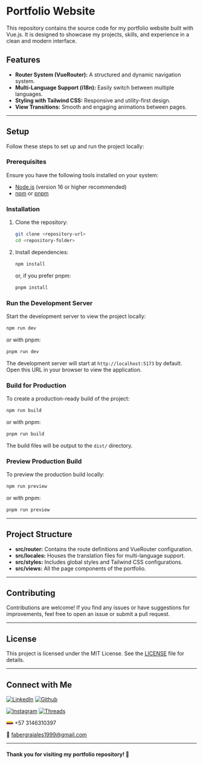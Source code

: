 # Portfolio Website

This repository contains the source code for my portfolio website built with Vue.js. It is designed to showcase my projects, skills, and experience in a clean and modern interface.

## Features

- **Router System (VueRouter):** A structured and dynamic navigation system.
- **Multi-Language Support (i18n):** Easily switch between multiple languages.
- **Styling with Tailwind CSS:** Responsive and utility-first design.
- **View Transitions:** Smooth and engaging animations between pages.

---

## Setup

Follow these steps to set up and run the project locally:

### Prerequisites

Ensure you have the following tools installed on your system:

- [Node.js](https://nodejs.org/) (version 16 or higher recommended)
- [npm](https://www.npmjs.com/) or [pnpm](https://pnpm.io/)

### Installation

1. Clone the repository:

   ```bash
   git clone <repository-url>
   cd <repository-folder>
   ```

2. Install dependencies:

   ```bash
   npm install
   ```

   or, if you prefer pnpm:

   ```bash
   pnpm install
   ```

### Run the Development Server

Start the development server to view the project locally:

```bash
npm run dev
```

or with pnpm:

```bash
pnpm run dev
```

The development server will start at `http://localhost:5173` by default. Open this URL in your browser to view the application.

### Build for Production

To create a production-ready build of the project:

```bash
npm run build
```

or with pnpm:

```bash
pnpm run build
```

The build files will be output to the `dist/` directory.

### Preview Production Build

To preview the production build locally:

```bash
npm run preview
```

or with pnpm:

```bash
pnpm run preview
```

---

## Project Structure

- **src/router:** Contains the route definitions and VueRouter configuration.
- **src/locales:** Houses the translation files for multi-language support.
- **src/styles:** Includes global styles and Tailwind CSS configurations.
- **src/views:** All the page components of the portfolio.

---

## Contributing

Contributions are welcome! If you find any issues or have suggestions for improvements, feel free to open an issue or submit a pull request.

---

## License

This project is licensed under the MIT License. See the [LICENSE](LICENSE) file for details.

---

## Connect with Me

[![LinkedIn](https://img.shields.io/badge/LinkedIn-blue)](https://www.linkedin.com/in/faber-grajales-hincapié-3919b6198/)
[![Github](https://img.shields.io/badge/Github-black?logo=github)](https://github.com/faber1999)

[![Instagram](https://img.shields.io/badge/Instagram-fd0a83?logo=instagram)](https://www.instagram.com/faber.grajales/)
[![Threads](https://img.shields.io/badge/Threads-gray?logo=threads)](https://www.threads.net/@faber.grajales)

<img src='./public/flags/CO.svg?raw=true' width='18' height='11'> +57 3146310397

📨 fabergrajales1999@gmail.com

---

#### Thank you for visiting my portfolio repository! 🚀
